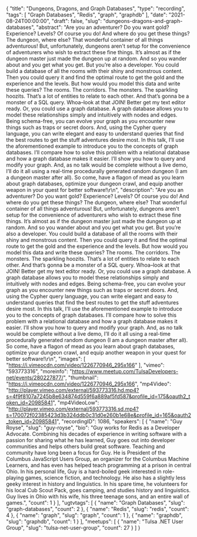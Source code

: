 {
  "title": "Dungeons, Dragons, and Graph Databases",
  "type": "recording",
  "tags": [
    "Graph Databases",
    "Redis",
    "graph",
    "graphdb"
  ],
  "date": "2021-08-24T00:00:00",
  "draft": false,
  "slug": "dungeons-dragons-and-graph-databases",
  "abstract": "Are you an adventurer? Do you want gold? Experience? Levels? Of course you do! And where do you get these things? The dungeon, where else? That wonderful container of all things adventurous! But, unfortunately, dungeons aren't setup for the convenience of adventurers who wish to extract these fine things. It’s almost as if the dungeon master just made the dungeon up at random. And so you wander about and you get what you get. But you’re also a developer. You could build a database of all the rooms with their shiny and monstrous content. Then you could query it and find the optimal route to get the gold and the experience and the levels. But how would you model this data and write these queries? The rooms. The corridors. The monsters. The sparkling hoozits. That’s a lot of entities to relate to each other. And that’s gonna be a monster of a SQL query. Whoa–look at that JOIN! Better get my text editor ready. Or, you could use a graph database. A graph database allows you to model these relationships simply and intuitively with nodes and edges. Being schema-free, you can evolve your graph as you encounter new things such as traps or secret doors. And, using the Cypher query language, you can write elegant and easy to understand queries that find the best routes to get the stuff adventures desire most. In this talk, I’ll use the aforementioned example to introduce you to the concepts of graph databases. I’ll compare how to solve this problem with a relational database and how a graph database makes it easier. I’ll show you how to query and modify your graph. And, as no talk would be complete without a live demo, I’ll do it all using a real-time procedurally generated random dungeon (I am a dungeon master after all). So come, have a flagon of mead as you learn about graph databases, optimize your dungeon crawl, and equip another weapon in your quest for better software!\r\n",
  "description": "Are you an adventurer? Do you want gold? Experience? Levels? Of course you do! And where do you get these things? The dungeon, where else? That wonderful container of all things adventurous! But, unfortunately, dungeons aren't setup for the convenience of adventurers who wish to extract these fine things. It’s almost as if the dungeon master just made the dungeon up at random. And so you wander about and you get what you get. But you’re also a developer. You could build a database of all the rooms with their shiny and monstrous content. Then you could query it and find the optimal route to get the gold and the experience and the levels. But how would you model this data and write these queries? The rooms. The corridors. The monsters. The sparkling hoozits. That’s a lot of entities to relate to each other. And that’s gonna be a monster of a SQL query. Whoa–look at that JOIN! Better get my text editor ready. Or, you could use a graph database. A graph database allows you to model these relationships simply and intuitively with nodes and edges. Being schema-free, you can evolve your graph as you encounter new things such as traps or secret doors. And, using the Cypher query language, you can write elegant and easy to understand queries that find the best routes to get the stuff adventures desire most. In this talk, I’ll use the aforementioned example to introduce you to the concepts of graph databases. I’ll compare how to solve this problem with a relational database and how a graph database makes it easier. I’ll show you how to query and modify your graph. And, as no talk would be complete without a live demo, I’ll do it all using a real-time procedurally generated random dungeon (I am a dungeon master after all). So come, have a flagon of mead as you learn about graph databases, optimize your dungeon crawl, and equip another weapon in your quest for better software!\r\n",
  "images": [
    "https://i.vimeocdn.com/video/1226770946_295x166"
  ],
  "vimeo": "593773316",
  "moreinfo": "https://www.meetup.com/TulsaDevelopers-net/events/280227877/",
  "thumbnail": "https://i.vimeocdn.com/video/1226770946_295x166",
  "mp4Video": "http://player.vimeo.com/external/593773316.hd.mp4?s=4f9f8107a7245b8e634874d559f6a889af5fd587&profile_id=175&oauth2_token_id=20985841",
  "mp4VideoLow": "http://player.vimeo.com/external/593773316.sd.mp4?s=170072f02385423d3b324ddb0c31d0e260b1e68e&profile_id=165&oauth2_token_id=20985841",
  "recordingID": 1086,
  "speakers": [
    {
      "name": "Guy Royse",
      "slug": "guy-royse",
      "bio": "Guy works for Redis as a Developer Advocate. Combining his decades of experience in writing software with a passion for sharing what he has learned, Guy goes out into developer communities and helps others build great software. Teaching and community have long been a focus for Guy. He is President of the Columbus JavaScript Users Group, an organizer for the Columbus Machine Learners, and has even has helped teach programming at a prison in central Ohio. In his personal life, Guy is a hard-boiled geek interested in role-playing games, science fiction, and technology. He also has a slightly less geeky interest in history and linguistics. In his spare time, he volunteers for his local Cub Scout Pack, goes camping, and studies history and linguistics. Guy lives in Ohio with his wife, his three teenage sons, and an entire wall of games.",
      "count": 1
    }
  ],
  "ugtvtags": [
    {
      "name": "Graph Databases",
      "slug": "graph-databases",
      "count": 2
    },
    {
      "name": "Redis",
      "slug": "redis",
      "count": 4
    },
    {
      "name": "graph",
      "slug": "graph",
      "count": 1
    },
    {
      "name": "graphdb",
      "slug": "graphdb",
      "count": 1
    }
  ],
  "meetups": [
    {
      "name": "Tulsa .NET User Group",
      "slug": "tulsa-net-user-group",
      "count": 27
    }
  ]
}